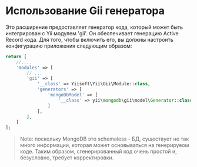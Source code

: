 Использование Gii генератора
===================

Это расширение предоставляет генератор кода, который может быть интегрирован с Yii модулем 'gii'. Он обеспечивает генерацию
Active Record кода. Для того, чтобы включить его, вы должны настроить конфигурацию приложения следующим образом:

```php
return [
    //....
    'modules' => [
        // ...
        'gii' => [
            '__class' => Yiisoft\Yii\Gii\Module::class,
            'generators' => [
                'mongoDbModel' => [
                    '__class' => yii\mongodb\gii\model\Generator::class
                ]
            ],
        ],
    ]
];
```

> Note: поскольку MongoDB это schemaless - БД, существует не так много информации, которая может основываться на генерируеом коде. Таким образом, сгенерированный код очень простой и, безусловно, требует корректировки.
